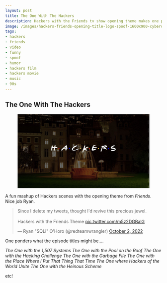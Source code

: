```yaml
---
layout: post
title: The One With The Hackers
description: Hackers with the Friends tv show opening theme makes one ponder what some of the epsiode titles would be.
image: /images/hackers-friends-opening-title-logo-spoof-1600x900-cyberdelianyc-site.jpg
tags:
- hackers
- friends
- video
- funny
- spoof
- humor
- hackers film
- hackers movie
- music
- 90s
---
```


## The One With The Hackers

<figure class="figure">
<img class="figure-img image-fluid" loading="lazy" src="/images/hackers-friends-opening-title-logo-spoof-1600x900-cyberdelianyc-site.jpg" alt="Spoof of a scene from opening titles of the Friends TV show with title text in white handwritten script capitalized letters HACKERS with yellow red and blue dots between spaced out letters. Background is ornate orange couch in front of a large water fountain and in distance a New York City skyline with illuminated buildings. Photo creation with help of The Word Finder by CyberdeliaNYC.">
</figure>

A fun mashup of Hackers scenes with the opening theme from _Friends_. Nice job Ryan.

<blockquote class="twitter-tweet mb-3" data-partner="tweetdeck"><p lang="en" dir="ltr">Since I delete my tweets, thought I&#39;d revive this precious jewel.<br><br>Hackers with the Friends Theme <a href="https://t.co/m5z2DGBalG">pic.twitter.com/m5z2DGBalG</a></p>&mdash; Ryan &quot;SQLi&quot; O&#39;Horo (@redteamwrangler) <a href="https://twitter.com/redteamwrangler/status/1576598676406820864?ref_src=twsrc%5Etfw">October 2, 2022</a></blockquote>
<script async src="https://platform.twitter.com/widgets.js" charset="utf-8"></script>


One ponders what the episode titles might be....

_The One with the 1,507 Systems_
_The One with the Pool on the Roof_
_The One with the Hacking Challenge_
_The One with the Garbage File_
_The One with the Place Where I Put That Thing That Time_
_The One where Hackers of the World Unite_
_The One with the Heinous Scheme_

etc!
